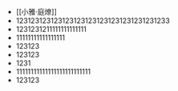 - [[小雅·庭燎]]
- 1231231231231231231231231231231231231233
- 1231231211111111111111
- 11111111111111111
- 123123
- 123123
- 1231
- 11111111111111111111111111
- 123123